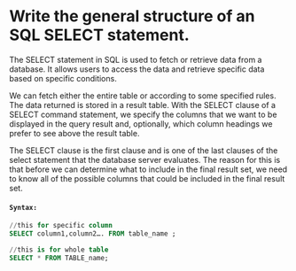 # Write the general structure of an SQL SELECT statement.

The SELECT statement in SQL is used to fetch or retrieve data from a database. It allows users to access the data and retrieve specific data based on specific conditions.

We can fetch either the entire table or according to some specified rules. The data returned is stored in a result table. With the SELECT clause of a SELECT command statement, we specify the columns that we want to be displayed in the query result and, optionally, which column headings we prefer to see above the result table.

The SELECT clause is the first clause and is one of the last clauses of the select statement that the database server evaluates. The reason for this is that before we can determine what to include in the final result set, we need to know all of the possible columns that could be included in the final result set.

#### `Syntax:`
```sql
//this for specific column
SELECT column1,column2…. FROM table_name ;

//this is for whole table
SELECT * FROM TABLE_name;
```
